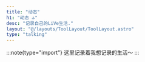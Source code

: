 ```yaml
---
title: "动态"
h1: "动态 🔝"
desc: "记录自己的LiVe生活."
layout: "@/layouts/ToolLayout/ToolLayout.astro"
type: "talking"
---
```


:::note{type="import"}
这里记录着我想记录的生活～
:::
